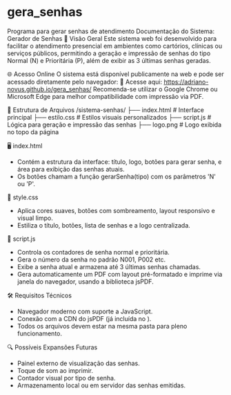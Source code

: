 # gera_senhas
Programa para gerar senhas de atendimento
Documentação do Sistema: Gerador de Senhas
📌 Visão Geral
Este sistema web foi desenvolvido para facilitar o atendimento presencial em ambientes como cartórios, clínicas ou serviços públicos, permitindo a geração e impressão de senhas do tipo Normal (N) e Prioritária (P), além de exibir as 3 últimas senhas geradas.

🌐 Acesso Online
O sistema está disponível publicamente na web e pode ser acessado diretamente pelo navegador:
🔗 Acesse aqui: https://adriano-novus.github.io/gera_senhas/
Recomenda-se utilizar o Google Chrome ou Microsoft Edge para melhor compatibilidade com impressão via PDF.

📁 Estrutura de Arquivos
/sistema-senhas/
├── index.html         # Interface principal
├── estilo.css         # Estilos visuais personalizados
├── script.js          # Lógica para geração e impressão das senhas
├── logo.png           # Logo exibida no topo da página

🖥️ index.html
- Contém a estrutura da interface: título, logo, botões para gerar senha, e área para exibição das senhas atuais.
- Os botões chamam a função gerarSenha(tipo) com os parâmetros 'N' ou 'P'.

🎨 style.css
- Aplica cores suaves, botões com sombreamento, layout responsivo e visual limpo.
- Estiliza o título, botões, lista de senhas e a logo centralizada.

🧠 script.js
- Controla os contadores de senha normal e prioritária.
- Gera o número da senha no padrão N001, P002 etc.
- Exibe a senha atual e armazena até 3 últimas senhas chamadas.
- Gera automaticamente um PDF com layout pré-formatado e imprime via janela do navegador, usando a biblioteca jsPDF.

🛠️ Requisitos Técnicos
- Navegador moderno com suporte a JavaScript.
- Conexão com a CDN do jsPDF (já incluída no <head>).
- Todos os arquivos devem estar na mesma pasta para pleno funcionamento.

🔍 Possíveis Expansões Futuras
- Painel externo de visualização das senhas.
- Toque de som ao imprimir.
- Contador visual por tipo de senha.
- Armazenamento local ou em servidor das senhas emitidas.
